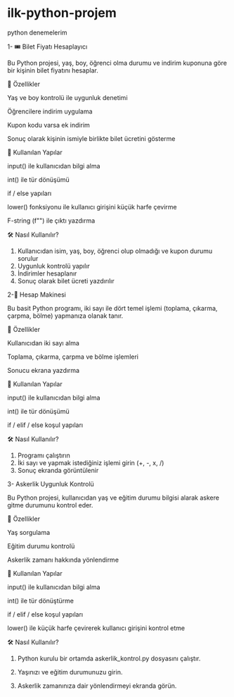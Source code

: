 # ilk-python-projem
python denemelerim

1- 🎟 Bilet Fiyatı Hesaplayıcı

Bu Python projesi, yaş, boy, öğrenci olma durumu ve indirim kuponuna göre bir kişinin bilet fiyatını hesaplar.

📌 Özellikler

Yaş ve boy kontrolü ile uygunluk denetimi

Öğrencilere indirim uygulama

Kupon kodu varsa ek indirim

Sonuç olarak kişinin ismiyle birlikte bilet ücretini gösterme


🧠 Kullanılan Yapılar

input() ile kullanıcıdan bilgi alma

int() ile tür dönüşümü

if / else yapıları

lower() fonksiyonu ile kullanıcı girişini küçük harfe çevirme

F-string (f"") ile çıktı yazdırma


🛠 Nasıl Kullanılır?

1. Kullanıcıdan isim, yaş, boy, öğrenci olup olmadığı ve kupon durumu sorulur
2. Uygunluk kontrolü yapılır
3. İndirimler hesaplanır
4. Sonuç olarak bilet ücreti yazdırılır

   

2-📱 Hesap Makinesi

Bu basit Python programı, iki sayı ile dört temel işlemi (toplama, çıkarma, çarpma, bölme) yapmanıza olanak tanır.

📌 Özellikler

Kullanıcıdan iki sayı alma

Toplama, çıkarma, çarpma ve bölme işlemleri

Sonucu ekrana yazdırma


🧠 Kullanılan Yapılar

input() ile kullanıcıdan bilgi alma

int() ile tür dönüşümü

if / elif / else koşul yapıları


🛠 Nasıl Kullanılır?

1. Programı çalıştırın
2. İki sayı ve yapmak istediğiniz işlemi girin (+, -, x, /)
3. Sonuç ekranda görüntülenir

   



3- Askerlik Uygunluk Kontrolü

Bu Python projesi, kullanıcıdan yaş ve eğitim durumu bilgisi alarak askere gitme durumunu kontrol eder.

📌 Özellikler

Yaş sorgulama

Eğitim durumu kontrolü

Askerlik zamanı hakkında yönlendirme


🧠 Kullanılan Yapılar

input() ile kullanıcıdan bilgi alma

int() ile tür dönüştürme

if / elif / else koşul yapıları

lower() ile küçük harfe çevirerek kullanıcı girişini kontrol etme


🛠 Nasıl Kullanılır?

1. Python kurulu bir ortamda askerlik_kontrol.py dosyasını çalıştır.


2. Yaşınızı ve eğitim durumunuzu girin.


3. Askerlik zamanınıza dair yönlendirmeyi ekranda görün.
